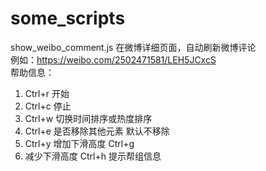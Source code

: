 # some_scripts

show_weibo_comment.js 在微博详细页面，自动刷新微博评论   
例如：https://weibo.com/2502471581/LEH5JCxcS  
帮助信息：  
1. Ctrl+r 开始 
2. Ctrl+c 停止 
3. Ctrl+w 切换时间排序或热度排序  
4. Ctrl+e 是否移除其他元素 默认不移除 
5. Ctrl+y 增加下滑高度 Ctrl+g 
6. 减少下滑高度 Ctrl+h 提示帮组信息
